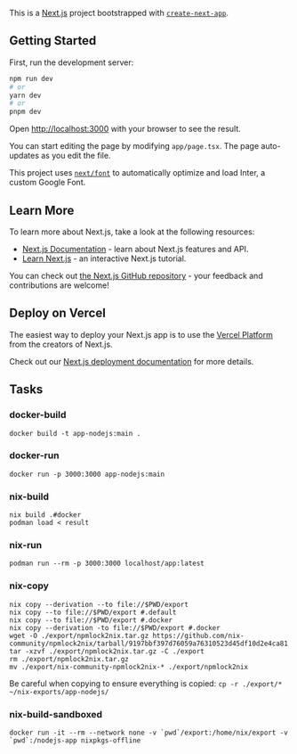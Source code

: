This is a [Next.js](https://nextjs.org/) project bootstrapped with [`create-next-app`](https://github.com/vercel/next.js/tree/canary/packages/create-next-app).

## Getting Started

First, run the development server:

```bash
npm run dev
# or
yarn dev
# or
pnpm dev
```

Open [http://localhost:3000](http://localhost:3000) with your browser to see the result.

You can start editing the page by modifying `app/page.tsx`. The page auto-updates as you edit the file.

This project uses [`next/font`](https://nextjs.org/docs/basic-features/font-optimization) to automatically optimize and load Inter, a custom Google Font.

## Learn More

To learn more about Next.js, take a look at the following resources:

- [Next.js Documentation](https://nextjs.org/docs) - learn about Next.js features and API.
- [Learn Next.js](https://nextjs.org/learn) - an interactive Next.js tutorial.

You can check out [the Next.js GitHub repository](https://github.com/vercel/next.js/) - your feedback and contributions are welcome!

## Deploy on Vercel

The easiest way to deploy your Next.js app is to use the [Vercel Platform](https://vercel.com/new?utm_medium=default-template&filter=next.js&utm_source=create-next-app&utm_campaign=create-next-app-readme) from the creators of Next.js.

Check out our [Next.js deployment documentation](https://nextjs.org/docs/deployment) for more details.

## Tasks

### docker-build

```
docker build -t app-nodejs:main .
```

### docker-run

```
docker run -p 3000:3000 app-nodejs:main
```

### nix-build

```
nix build .#docker
podman load < result
```

### nix-run

```
podman run --rm -p 3000:3000 localhost/app:latest
```

### nix-copy

```
nix copy --derivation --to file://$PWD/export
nix copy --to file://$PWD/export #.default
nix copy --to file://$PWD/export #.docker
nix copy --derivation -to file://$PWD/export #.docker
wget -O ./export/npmlock2nix.tar.gz https://github.com/nix-community/npmlock2nix/tarball/9197bbf397d76059a76310523d45df10d2e4ca81
tar -xzvf ./export/npmlock2nix.tar.gz -C ./export
rm ./export/npmlock2nix.tar.gz
mv ./export/nix-community-npmlock2nix-* ./export/npmlock2nix
```

Be careful when copying to ensure everything is copied: `cp -r ./export/* ~/nix-exports/app-nodejs/`

### nix-build-sandboxed

```
docker run -it --rm --network none -v `pwd`/export:/home/nix/export -v `pwd`:/nodejs-app nixpkgs-offline
```
